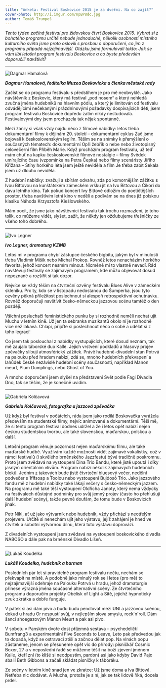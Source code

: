 ```yaml
---
title: "Anketa: Festival Boskovice 2015 je za dveřmi. Na co zajít?"
cover-photo: http://i.imgur.com/npBP8dc.jpg
author: Tomáš Trumpeš
---
```


*Tento týden začíná festival pro židovskou čtvrť Boskovice 2015. Vybrat si z bohatého programu určitě nebude jednoduché, několik osobností místního kulturního světa jsme proto oslovili s prosbou o doporučení, co jim z programu připadá nejzajímavější. Otázku jsme formulovali takto: Jak se vám líbí letošní program festivalu Boskovice a co byste především doporučili navštívit?*

---

<img src="http://i.imgur.com/tjxtwVY.jpg" class="profile-picture" alt="Dagmar Hamalová">

***Dagmar Hamalová, ředitelka Muzea Boskovicka a členka městské rady***

Začíst se do programu festivalu s předstihem je pro mě neobvyklé. Jako návštěvník z Boskovic, který má festival „pod nosem“ a který nehledá zvučná jména hudebníků na hlavním pódiu, a který je limitován od festivalu odvádějícími nečekanými prázdninovými požadavky dospívajících dětí, jsem program festivalu Boskovice dopředu zatím nikdy nestudovala. Festivalovými dny jsem procházela tak nějak spontánně.  

Mezi žánry si však vždy najdu něco z filmové nabídky: letos třeba dokumentární filmy k dějinám 20. století – dokumentární cyklus Zač jsme bojovali k československým legiím.  Těším se na snímky k přemýšlení o současných tématech: dokumentární Opři žebřík o nebe nebo životopisný celovečerní film Příběh Marie. Když procházím program festivalu, už teď mám chuť na kapku československé filmové nostalgie – filmy Svědek umírajícího času (vzpomínka na Petra Čepka) nebo filmy scenáristy Jiřího Křižana – Stíny horkého léta jsem ještě neviděla a film Je třeba zabít Sekala jsem už dlouho neviděla.

Z hudební nabídky: zvažuji a sbírám odvahu, zda po komornějším zážitku s Ivou Bittovou na kunštátském zámeckém vršku jít na Ivu Bittovou a Čikori do davu letního kina. Tak pokud koncert Ivy Bittové odložím do poetičtějších prostor, třeba navštívím letní kino v neděli a podívám se na dnes již polskou klasiku Náhoda Krzysztofa Kieślowského.

Mám pocit, že jsme jako návštěvníci festivalu tak trochu rozmazlení, je toho tolik, co můžeme vidět, slyšet, zažít, že někdy jen ožďubujeme  třešničky ze všeho toho dobrého.

---

<img src="http://i.imgur.com/NaivBwB.jpg" class="profile-picture" alt="Ivo Legner">

***Ivo Legner, dramaturg KZMB***

Letos mi v programu chybí zástupce českého bigbítu, jakým byl v minulosti třeba Vladimír Mišík nebo Michal Prokop. Rovněž letos nenacházím horkého favorita, jehož koncert nesmím minout. Nicméně mi to vlastně nevadí. Rád navštěvuji festivaly se zajímavým programem, kde můžu objevovat dosud nepoznané a rozšířit si tak obzor.

Nejvíce se vždy těším na čtvrteční ozvěny festivalu Blues Alive v zámeckém skleníku. Pro ty, kdo se v listopadu nedostanou do Šumperka, jsou tyto ozvěny pěkná příležitost poslechnout si alespoň retrospektivní ochutnávku. Rovněž doporučuji navštívit česko-německou jazzovou scénu tamtéž o den později.

Všichni posluchači feministického punku by si rozhodně neměli nechat ujít Muchu v letním kině. Už jen ta sebranka muzikantů okolo ní je rozhodně více než lákavá. Chlapi, přijďte si poslechnout něco o sobě a udělat si z toho legraci!

Co jsem tak poslouchal z nabídky vystupujících, které dosud neznám, tak mě zaujalo táborské duo Kalle. Jejich vrstvení podkladů a hlasový projev zpěvačky slibují atmosférický zážitek. Právě hudebně-divadelní stan Potrvá na palouku před hradem nabízí, zdá se, mnoho hudebních překvapení a lahůdek české nezávislé hudební scény současnosti, například Manon meurt, Plum Dumplings, nebo Ghost of You.

A mnoho doporučení jsem slyšel na představení Svět podle Fagi Divadla Dno, tak se těším, že je konečně uvidím.

---

<img src="http://i.imgur.com/oaever4.jpg" class="profile-picture" alt="Gabriela Kolčavová">

***Gabriela Kolčavová, fotografka a jazzová zpěvačka***

Už když byl festival v počátcích, ráda jsem jako rodilá Boskovačka vyrážela především na studentské filmy, nejvíc animované a dokumentární. Těší mě, že si tento program festival dodnes udržel a že i letos opět nabízí nejen českou studentskou tvorbu, ale také slovenskou, maďarskou, polskou a další.

Letošní program věnuje pozornost nejen maďarskému filmu, ale také maďarské hudbě. Využívám každé možnosti vidět zajímavé vokalistky, což v rámci festivalů (i skvělého brněnského Jazzfestu) bývá tradičně poskromnu. Proto jsem zvědavá na vystoupení Dina Trio Bandu, které jistě upoutá i díky jasným orientálním vlivům. Program nabízí několik zajímavých hudebních bloků. Jedním z takových bude jistě čtvrteční bluesový večer, nedělní podvečer s 1flfsoap a Toolou nebo vystoupení Bujdosó Trio. Jako jazzového fandu mě z hudební nabídky také lákají večery s česko-německým jazzem. Na programu mě také těší vystoupení Oldřicha Janoty, který nemá vždycky na festivalech důstojné podmínky pro svůj jemný projev (často ho přehlušují další hudební scény), takže pevně doufám, že tomu bude v Boskovicích jinak.

Petr Nikl, ať už jako výtvarník nebo hudebník, vždy přichází s neotřelým projevem. Určitě si nenechám ujít jeho výstavu, jejíž zahájení je hned ve čtvrtek a sobotní výtvarnou dílnu, která tuto výstavu doprovází.

Z divadelních vystoupení jsem zvědavá na vystoupení boskovického divadla NABOSO a dále pak na brněnské Divadlo Líšeň.

---

<img src="http://i.imgur.com/9fklu2z.jpg" class="profile-picture" alt="Lukáš Koudelka">

***Lukáš Koudelka, hudebník a barman***

Posledních pár let si pravidelně program festivalu nečtu, nechám se překvapit na místě. A podobně jako minulý rok se i letos (pro mě) to nejzajímavější odehraje na Palouku Potrvá u hradu, jehož dramaturgie přinese výrazná jména současné alternativní scény. Ze čtvrtečního programu doporučím projekty Obelisk of Light a Sítě, jejichž hypnotický zvuk zkrátka a dobře funguje.

V pátek si asi dám pivo a budu budu pendlovat mezi UNI a jazzovou scénou, dokud u hradu Or nespustí svůj, v nejlepším slova smyslu, rock'n'roll. Dám šanci shoegazovým Manon Meurt a pak asi pivo.

V sobotu v Panském dvoře dost příjemná sestava – psychedeličtí Bumfrang3 a experimentální Five Seconds to Leave, Leto pak předvedou jak to dopadá, když se ostravaci ztiší a začnou dělat pop. Na vlnách popu zůstaneme, jenom se přesuneme opět víc do přírody: písničkář Cosmic Boxer, 27 a v neposlední řadě se můžeme těšit na boží zjevení jménem Kalle, kteří zní (to klišé si neodpustím, pardon) asi jako kdyby David Pajo sbalil Beth Gibbons a začali skládat písničky k táboráku. 

Ze scény v letním kině snad jen ve zkratce: Už jsme doma a Iva Bittová. Netřeba nic dodávat. A Mucha, protože je s ní, jak se tak lidově říká, docela prdel.